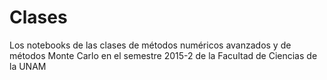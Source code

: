 # Clases
Los notebooks de las clases de métodos numéricos avanzados y de métodos Monte Carlo en el semestre 2015-2 de la Facultad de Ciencias de la UNAM

